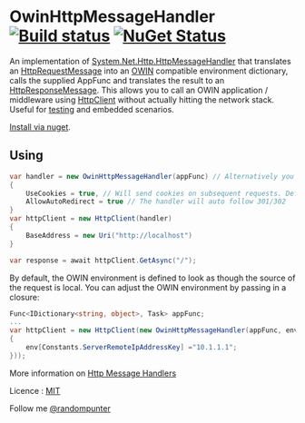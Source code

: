 OwinHttpMessageHandler [![Build status](https://ci.appveyor.com/api/projects/status/vf9qrs3cdnar24rf/branch/master)](https://ci.appveyor.com/project/damianh/limitsmiddleware) [![NuGet Status](http://img.shields.io/nuget/v/OwinHttpMessageHandler.svg?style=flat)](https://www.nuget.org/packages/OwinHttpMessageHandler/)
=====================

An implementation of [System.Net.Http.HttpMessageHandler] that translates an [HttpRequestMessage] into an [OWIN] compatible environment dictionary, calls the supplied AppFunc and translates the result to an [HttpResponseMessage]. This allows you to call an OWIN application / middleware using [HttpClient] without actually hitting the network stack. Useful for [testing] and embedded scenarios.


[Install via nuget].

Using
-

```csharp
var handler = new OwinHttpMessageHandler(appFunc) // Alternatively you can pass in a MidFunc
{
    UseCookies = true, // Will send cookies on subsequent requests. Default is false.
    AllowAutoRedirect = true // The handler will auto follow 301/302
}
var httpClient = new HttpClient(handler)
{
    BaseAddress = new Uri("http://localhost")
}

var response = await httpClient.GetAsync("/");
```

By default, the OWIN environment is defined to look as though the source of the request is local. You can adjust the OWIN environment by passing in a closure:

```csharp
Func<IDictionary<string, object>, Task> appFunc;
...
var httpClient = new HttpClient(new OwinHttpMessageHandler(appFunc, env =>
{
    env[Constants.ServerRemoteIpAddressKey] ="10.1.1.1";
}));
```

More information on [Http Message Handlers]

Licence : [MIT]

Follow me [@randompunter]

  [System.Net.Http.HttpMessageHandler]: http://msdn.microsoft.com/en-us/library/system.net.http.httpmessagehandler.aspx
  [HttpRequestMessage]: http://msdn.microsoft.com/en-us/library/system.net.http.httprequestmessage.aspx
  [OWIN]: http://owin.org/
  [Install via nuget]: http://www.nuget.org/packages/OwinHttpMessageHandler/
  [HttpResponseMessage]: http://msdn.microsoft.com/en-us/library/system.net.http.httpresponsemessage.aspx
  [testing]: http://dhickey.ie/2015/04/testing-owin-applications-with-httpclient-and-owinhttpmessagehandler/
  [HttpClient]: http://msdn.microsoft.com/en-us/library/system.net.http.httpclient.aspx
  [Http Message Handlers]: http://www.asp.net/web-api/overview/working-with-http/http-message-handlers
  [MIT]: http://opensource.org/licenses/MIT
  [@randompunter]: http://twitter.com/randompunter
